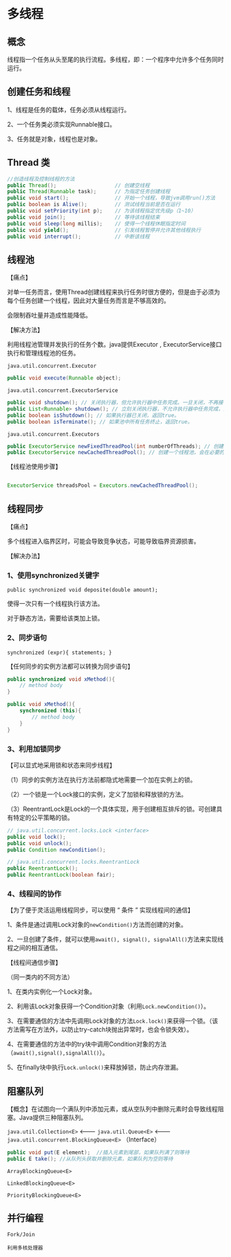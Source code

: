 # 多线程

## 概念

​	线程指一个任务从头至尾的执行流程。多线程，即：一个程序中允许多个任务同时运行。

## 创建任务和线程

1、线程是任务的载体，任务必须从线程运行。

2、一个任务类必须实现Runnable接口。

3、任务就是对象，线程也是对象。

## Thread 类

```java
//创造线程及控制线程的方法
public Thread();                   // 创建空线程
public Thread(Runnable task);      // 为指定任务创建线程
public void start();               // 开始一个线程，导致jvm调用run()方法
public boolean is Alive();         // 测试线程当前是否在运行
public void setPriority(int p);    // 为该线程指定优先级p（1~10）
public void join();                // 等待该线程结束
public void sleep(long millis);    // 使得一个线程休眠指定时间
public void yield();               // 引发线程暂停并允许其他线程执行
public void interrupt();           // 中断该线程
```



## 线程池

【痛点】

对单一任务而言，使用Thread创建线程来执行任务时很方便的，但是由于必须为每个任务创建一个线程，因此对大量任务而言是不够高效的。

会限制吞吐量并造成性能降低。

【解决方法】

利用线程池管理并发执行的任务个数。java提供Executor , ExecutorService接口执行和管理线程池的任务。

`java.util.concurrent.Executor`

```java
public void execute(Runnable object);
```

`java.util.concurrent.ExecutorService`

```java
public void shutdown(); // 关闭执行器，但允许执行器中任务完成。一旦关闭，不再接收新任务。
public List<Runnable> shutdown(); // 立刻关闭执行器，不允许执行器中任务完成，返回未完成任务列表。
public boolean isShutdown(); // 如果执行器已关闭，返回true。
public boolean isTerminate(); // 如果池中所有任务终止，返回true。
```

`java.util.concurrent.Executors`

```java
public ExecutorService newFixedThreadPool(int numberOfThreads); // 创建一个可并行运行指定数目线程的线程池，可重用
public ExecutorService newCachedThreadPool(); // 创建一个线程池，会在必要的时候创建新线程，如果之前创建的可用，则会重用。
```

【线程池使用步骤】

```java

ExecutorService threadsPool = Executors.newCachedThreadPool();

```





## 线程同步

【痛点】

多个线程进入临界区时，可能会导致竞争状态，可能导致临界资源损害。

【解决办法】

### 1、使用synchronized关键字

`public synchronized void deposite(double amount);`

使得一次只有一个线程执行该方法。

对于静态方法，需要给该类加上锁。

### 2、同步语句

`synchronized (expr){ statements; }`

【任何同步的实例方法都可以转换为同步语句】

```java
public synchronized void xMethod(){
    // method body
}

public void xMethod(){
    synchronized (this){
        // method body
    }
}
```

### 3、利用加锁同步

【可以显式地采用锁和状态来同步线程】

（1）同步的实例方法在执行方法前都隐式地需要一个加在实例上的锁。

（2）一个锁是一个Lock接口的实例，定义了加锁和释放锁的方法。

（3）ReentrantLock是Lock的一个具体实现，用于创建相互排斥的锁。可创建具有特定的公平策略的锁。

```java
// java.util.concurrent.locks.Lock <interface>
public void lock();
public void unlock();
public Condition newCondition();

// java.util.concurrent.locks.ReentrantLock
public ReentrantLock();
public ReentrantLock(boolean fair);
```



### 4、线程间的协作

【为了便于灵活运用线程同步，可以使用 “ 条件 ” 实现线程间的通信】

1、条件是通过调用Lock对象的`newCondition()`方法而创建的对象。

2、一旦创建了条件，就可以使用`await(), signal(), signalAll()`方法来实现线程之间的相互通信。

【线程间通信步骤】

（同一类内的不同方法）

1、在类内实例化一个Lock对象。

2、利用该Lock对象获得一个Condition对象（利用`Lock.newCondition()`）。

3、在需要通信的方法中先调用Lock对象的方法`Lock.lock()`来获得一个锁。（该方法需写在方法外，以防止try-catch块抛出异常时，也会令锁失效）。

4、在需要通信的方法中的try块中调用Condition对象的方法（`await(),signal(),signalAll()`）。

5、在finally块中执行`Lock.unlock()`来释放掉锁，防止内存泄漏。



## 阻塞队列

【概念】在试图向一个满队列中添加元素，或从空队列中删除元素时会导致线程阻塞。Java提供三种阻塞队列。

`java.util.Collection<E>`     <---   `java.util.Queue<E>`    <---   `java.util.concurrent.BlockingQueue<E>` （Interface）

```java
public void put(E element);  //插入元素到尾部，如果队列满了则等待
public E take(); //从队列头获取并删除元素，如果队列为空则等待
```

`ArrayBlockingQueue<E>`

`LinkedBlockingQueue<E>`

`PriorityBlockingQueue<E>`

## 并行编程

`Fork/Join`

`利用多核处理器`
